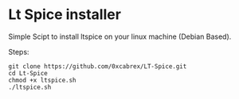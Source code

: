 # Lt Spice installer

Simple Scipt to install ltspice on your linux machine (Debian Based).

Steps:
```shell
git clone https://github.com/0xcabrex/LT-Spice.git
cd Lt-Spice
chmod +x ltspice.sh
./ltspice.sh
```